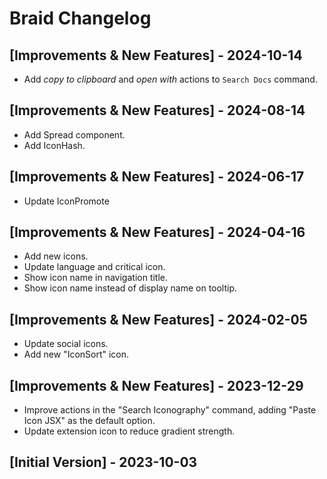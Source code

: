 # Braid Changelog

## [Improvements & New Features] - 2024-10-14

- Add _copy to clipboard_ and _open with_ actions to `Search Docs` command.

## [Improvements & New Features] - 2024-08-14

- Add Spread component.
- Add IconHash.

## [Improvements & New Features] - 2024-06-17

- Update IconPromote

## [Improvements & New Features] - 2024-04-16

- Add new icons.
- Update language and critical icon.
- Show icon name in navigation title.
- Show icon name instead of display name on tooltip.

## [Improvements & New Features] - 2024-02-05

- Update social icons.
- Add new "IconSort" icon.

## [Improvements & New Features] - 2023-12-29

- Improve actions in the "Search Iconography" command, adding "Paste Icon JSX" as the default option.
- Update extension icon to reduce gradient strength.

## [Initial Version] - 2023-10-03
